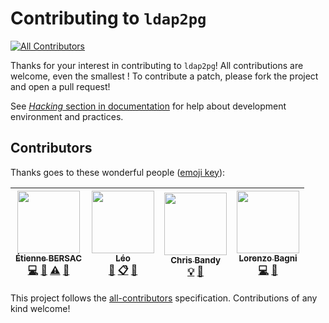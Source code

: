 # Contributing to `ldap2pg`
[![All Contributors](https://img.shields.io/badge/all_contributors-4-orange.svg?style=flat-square)](#contributors)

Thanks for your interest in contributing to `ldap2pg`! All contributions are
welcome, even the smallest ! To contribute a patch, please fork the project and
open a pull request!

See [*Hacking* section in
documentation](http://ldap2pg.readthedocs.io/en/latest/hacking/) for help about
development environment and practices.

## Contributors

Thanks goes to these wonderful people ([emoji key](https://github.com/kentcdodds/all-contributors#emoji-key)):

<!-- ALL-CONTRIBUTORS-LIST:START - Do not remove or modify this section -->
<!-- prettier-ignore -->
| [<img src="https://avatars1.githubusercontent.com/u/542613?v=4" width="100px;"/><br /><sub><b>Étienne BERSAC</b></sub>](https://bersace.cae.li/)<br />[💻](https://github.com/bersace/ldap2pg/commits?author=bersace "Code") [📖](https://github.com/bersace/ldap2pg/commits?author=bersace "Documentation") [⚠️](https://github.com/bersace/ldap2pg/commits?author=bersace "Tests") [📢](#talk-bersace "Talks") | [<img src="https://avatars0.githubusercontent.com/u/27353905?v=4" width="100px;"/><br /><sub><b>Léo</b></sub>](https://github.com/leorenc)<br />[📝](#blog-leorenc "Blogposts") [📋](#eventOrganizing-leorenc "Event Organizing") [🎨](#design-leorenc "Design") | [<img src="https://avatars0.githubusercontent.com/u/106560?v=4" width="100px;"/><br /><sub><b>Chris Bandy</b></sub>](https://github.com/cbandy)<br />[💡](#example-cbandy "Examples") [👀](#review-cbandy "Reviewed Pull Requests") | [<img src="https://avatars3.githubusercontent.com/u/9349283?s=88&v=4" width="100px;"/><br /><sub><b>Lorenzo Bagni</b></sub>](https://github.com/datinho)<br />[💻](https://github.com/bersace/ldap2pg/commits?author=datinho "Code") [👀](#review-datinho "Reviewed Pull Requests") |
| :---: | :---: | :---: | :---: |
<!-- ALL-CONTRIBUTORS-LIST:END -->

This project follows the [all-contributors](https://github.com/kentcdodds/all-contributors) specification. Contributions of any kind welcome!